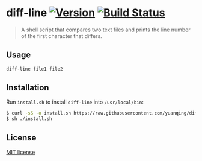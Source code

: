 # diff-line [![Version](https://img.shields.io/badge/version-v0.1.0-orange.svg?style=flat)](https://github.com/yuanqing/diff-line/releases) [![Build Status](https://img.shields.io/travis/yuanqing/diff-line.svg?style=flat)](https://travis-ci.org/yuanqing/diff-line)

> A shell script that compares two text files and prints the line number of the first character that differs.

## Usage

```sh
diff-line file1 file2
```

## Installation

Run `install.sh` to install `diff-line` into `/usr/local/bin`:

```sh
$ curl -sS -o install.sh https://raw.githubusercontent.com/yuanqing/diff-line/master/diff-line
$ sh ./install.sh
```

## License

[MIT license](https://github.com/yuanqing/diff-line/blob/master/LICENSE)
